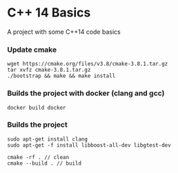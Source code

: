 # C++ 14 Basics

A project with some C++14 code basics

### Update cmake
```
wget https://cmake.org/files/v3.8/cmake-3.8.1.tar.gz
tar xvfz cmake-3.8.1.tar.gz
./bootstrap && make && make install
```
### Builds the project with docker (clang and gcc)
```
docker build docker
```

### Builds the project
```
sudo apt-get install clang
sudo apt-get -f install libboost-all-dev libgtest-dev

cmake -rf . // clean
cmake --build . // build 
```
